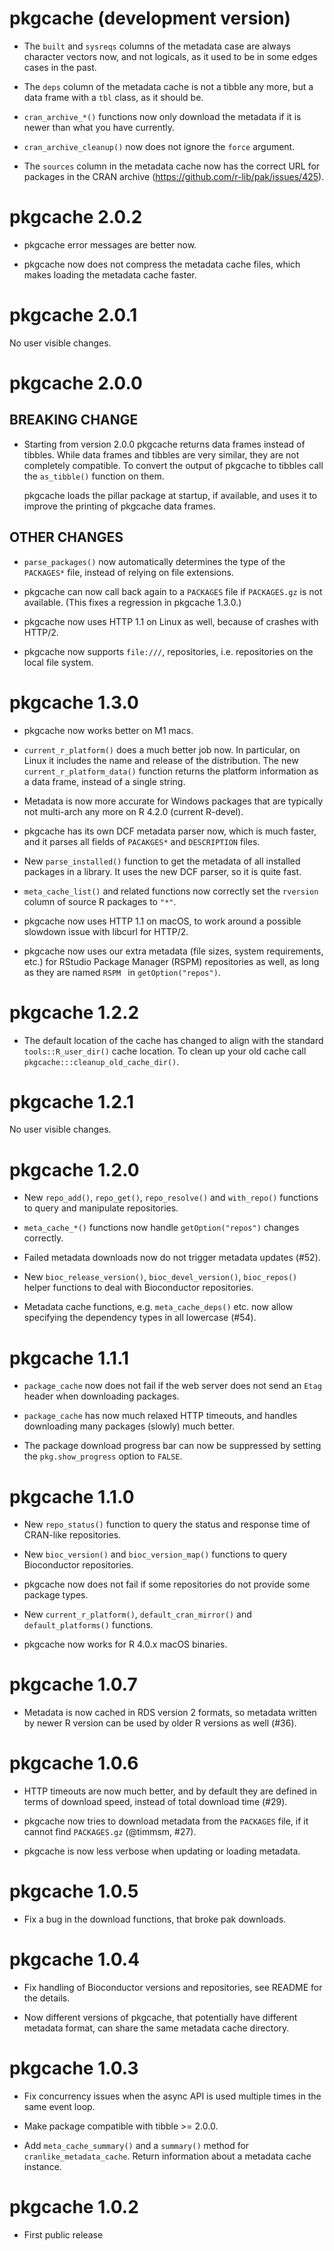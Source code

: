# pkgcache (development version)

* The `built` and `sysreqs` columns of the metadata case are always
  character vectors now, and not logicals, as it used to be in some
  edges cases in the past.

* The `deps` column of the metadata cache is not a tibble any more,
  but a data frame with a `tbl` class, as it should be.

* `cran_archive_*()` functions now only download the metadata if it is newer
  than what you have currently.
  
* `cran_archive_cleanup()` now does not ignore the `force` argument.

* The `sources` column in the metadata cache now has the correct URL for
  packages in the CRAN archive (https://github.com/r-lib/pak/issues/425).

# pkgcache 2.0.2

* pkgcache error messages are better now.

* pkgcache now does not compress the metadata cache files, which makes
  loading the metadata cache faster.

# pkgcache 2.0.1

No user visible changes.

# pkgcache 2.0.0

## BREAKING CHANGE

* Starting from version 2.0.0 pkgcache returns data frames instead
  of tibbles. While data frames and tibbles are very similar, they are
  not completely compatible. To convert the output of pkgcache to tibbles
  call the `as_tibble()` function on them.

  pkgcache loads the pillar package at startup, if available, and uses it
  to improve the printing of pkgcache data frames.

## OTHER CHANGES

* `parse_packages()` now automatically determines the type of the `PACKAGES*`
  file, instead of relying on file extensions.

* pkgcache can now call back again to a `PACKAGES` file if `PACKAGES.gz` is
  not available. (This fixes a regression in pkgcache 1.3.0.)

* pkgcache now uses HTTP 1.1 on Linux as well, because of crashes with
  HTTP/2.

* pkgcache now supports `file:///`, repositories, i.e. repositories on
  the local file system.

# pkgcache 1.3.0

* pkgcache now works better on M1 macs.

* `current_r_platform()` does a much better job now. In particular, on
  Linux it includes the name and release of the distribution.
  The new `current_r_platform_data()` function returns the platform information
  as a data frame, instead of a single string.

* Metadata is now more accurate for Windows packages that are typically
  not multi-arch any more on R 4.2.0 (current R-devel).

* pkgcache has its own DCF metadata parser now, which is much faster, and
  it parses all fields of `PACAKGES*` and `DESCRIPTION` files.

* New `parse_installed()` function to get the metadata of all installed
  packages in a library. It uses the new DCF parser, so it is quite fast.

* `meta_cache_list()` and related functions now correctly set the
  `rversion` column of source R packages to `"*"`.

* pkgcache now uses HTTP 1.1 on macOS, to work around a possible
  slowdown issue with libcurl for HTTP/2.

* pkgcache now uses our extra metadata (file sizes, system requirements,
  etc.) for RStudio Package Manager (RSPM) repositories as well, as long
  as they are named `RSPM ` in `getOption("repos")`.

# pkgcache 1.2.2

* The default location of the cache has changed to align with the
  standard `tools::R_user_dir()` cache location. To clean up your old
  cache call `pkgcache:::cleanup_old_cache_dir()`.

# pkgcache 1.2.1

No user visible changes.

# pkgcache 1.2.0

* New `repo_add()`, `repo_get()`, `repo_resolve()` and `with_repo()`
  functions to query and manipulate repositories.

* `meta_cache_*()` functions now handle `getOption("repos")` changes
  correctly.

* Failed metadata downloads now do not trigger metadata updates (#52).

* New `bioc_release_version()`, `bioc_devel_version()`, `bioc_repos()`
  helper functions to deal with Bioconductor repositories.

* Metadata cache functions, e.g. `meta_cache_deps()` etc. now allow
  specifying the dependency types in all lowercase (#54).

# pkgcache 1.1.1

* `package_cache` now does not fail if the web server does not send an
  `Etag` header when downloading packages.

* `package_cache` has now much relaxed HTTP timeouts, and handles
  downloading many packages (slowly) much better.

* The package download progress bar can now be suppressed by setting
  the `pkg.show_progress` option to `FALSE`.

# pkgcache 1.1.0

* New `repo_status()` function to query the status and response time
  of CRAN-like repositories.

* New `bioc_version()` and `bioc_version_map()` functions to query
  Bioconductor repositories.

* pkgcache now does not fail if some repositories do not provide
  some package types.

* New `current_r_platform()`, `default_cran_mirror()` and
  `default_platforms()` functions.

* pkgcache now works for R 4.0.x macOS binaries.

# pkgcache 1.0.7

* Metadata is now cached in RDS version 2 formats, so metadata written
  by newer R version can be used by older R versions as well (#36).

# pkgcache 1.0.6

* HTTP timeouts are now much better, and by default they are defined
  in terms of download speed, instead of total download time (#29).

* pkgcache now tries to download metadata from the `PACKAGES` file, if it
  cannot find `PACKAGES.gz` (@timmsm, #27).

* pkgcache is now less verbose when updating or loading metadata.

# pkgcache 1.0.5

* Fix a bug in the download functions, that broke pak downloads.

# pkgcache 1.0.4

* Fix handling of Bioconductor versions and repositories, see
  README for the details.

* Now different versions of pkgcache, that potentially have different
  metadata format, can share the same metadata cache directory.

# pkgcache 1.0.3

* Fix concurrency issues when the async API is used multiple times in the
  same event loop.

* Make package compatible with tibble >= 2.0.0.

* Add `meta_cache_summary()` and a `summary()` method for
  `cranlike_metadata_cache`. Return information about a metadata cache
  instance.

# pkgcache 1.0.2

* First public release

